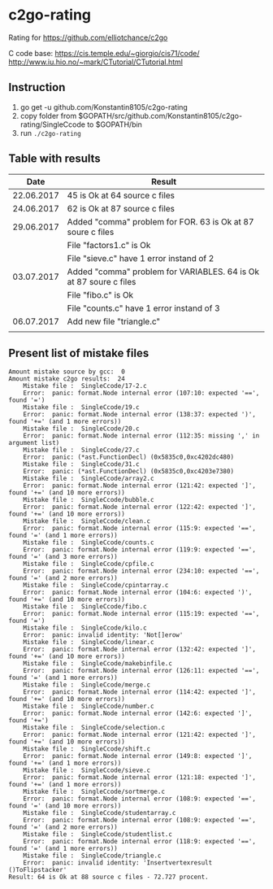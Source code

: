 # c2go-rating
Rating for https://github.com/elliotchance/c2go

C code base:
https://cis.temple.edu/~giorgio/cis71/code/
http://www.iu.hio.no/~mark/CTutorial/CTutorial.html

## Instruction
1.	go get -u github.com/Konstantin8105/c2go-rating
2.	copy folder from $GOPATH/src/github.com/Konstantin8105/c2go-rating/SingleCcode to $GOPATH/bin
3.	run `./c2go-rating`

## Table with results

| Date | Result |
|---|---|
| 22.06.2017 | 45 is Ok at 64 source c files |
| 24.06.2017 | 62 is Ok at 87 source c files |
| 29.06.2017 | Added "comma" problem for FOR. 63 is Ok at 87 soure c files | 
|   | File "factors1.c" is Ok |
|   | File "sieve.c" have 1 error instand of 2 |
| 03.07.2017 | Added "comma" problem for VARIABLES. 64 is Ok at 87 soure c files | 
|   | File "fibo.c" is Ok |
|   | File "counts.c" have 1 error instand of 3 |
| 06.07.2017 | Add new file "triangle.c" |
|   |  |


## Present list of mistake files

```
Amount mistake source by gcc:  0
Amount mistake c2go results:  24
	Mistake file :  SingleCcode/17-2.c
	Error:  panic: format.Node internal error (107:10: expected '==', found '=')
	Mistake file :  SingleCcode/19.c
	Error:  panic: format.Node internal error (138:37: expected ')', found '+=' (and 1 more errors))
	Mistake file :  SingleCcode/20.c
	Error:  panic: format.Node internal error (112:35: missing ',' in argument list)
	Mistake file :  SingleCcode/27.c
	Error:  panic: (*ast.FunctionDecl) (0x5835c0,0xc4202dc480)
	Mistake file :  SingleCcode/31.c
	Error:  panic: (*ast.FunctionDecl) (0x5835c0,0xc4203e7380)
	Mistake file :  SingleCcode/array2.c
	Error:  panic: format.Node internal error (121:42: expected ']', found '+=' (and 10 more errors))
	Mistake file :  SingleCcode/bubble.c
	Error:  panic: format.Node internal error (122:42: expected ']', found '+=' (and 10 more errors))
	Mistake file :  SingleCcode/clean.c
	Error:  panic: format.Node internal error (115:9: expected '==', found '=' (and 1 more errors))
	Mistake file :  SingleCcode/counts.c
	Error:  panic: format.Node internal error (119:9: expected '==', found '=' (and 3 more errors))
	Mistake file :  SingleCcode/cpfile.c
	Error:  panic: format.Node internal error (234:10: expected '==', found '=' (and 2 more errors))
	Mistake file :  SingleCcode/cpintarray.c
	Error:  panic: format.Node internal error (104:6: expected ')', found '+=' (and 10 more errors))
	Mistake file :  SingleCcode/fibo.c
	Error:  panic: format.Node internal error (115:19: expected '==', found '=')
	Mistake file :  SingleCcode/kilo.c
	Error:  panic: invalid identity: 'Not[]erow'
	Mistake file :  SingleCcode/linear.c
	Error:  panic: format.Node internal error (132:42: expected ']', found '+=' (and 10 more errors))
	Mistake file :  SingleCcode/makebinfile.c
	Error:  panic: format.Node internal error (126:11: expected '==', found '=' (and 1 more errors))
	Mistake file :  SingleCcode/merge.c
	Error:  panic: format.Node internal error (114:42: expected ']', found '+=' (and 10 more errors))
	Mistake file :  SingleCcode/number.c
	Error:  panic: format.Node internal error (142:6: expected ']', found '+=')
	Mistake file :  SingleCcode/selection.c
	Error:  panic: format.Node internal error (121:42: expected ']', found '+=' (and 10 more errors))
	Mistake file :  SingleCcode/shift.c
	Error:  panic: format.Node internal error (149:8: expected ']', found '+=' (and 1 more errors))
	Mistake file :  SingleCcode/sieve.c
	Error:  panic: format.Node internal error (121:18: expected ']', found '+=' (and 1 more errors))
	Mistake file :  SingleCcode/sortmerge.c
	Error:  panic: format.Node internal error (108:9: expected '==', found '=' (and 10 more errors))
	Mistake file :  SingleCcode/studentarray.c
	Error:  panic: format.Node internal error (108:9: expected '==', found '=' (and 2 more errors))
	Mistake file :  SingleCcode/studentlist.c
	Error:  panic: format.Node internal error (118:9: expected '==', found '=' (and 1 more errors))
	Mistake file :  SingleCcode/triangle.c
	Error:  panic: invalid identity: 'Insertvertexresult ()ToFlipstacker'
Result: 64 is Ok at 88 source c files - 72.727 procent. 
```
